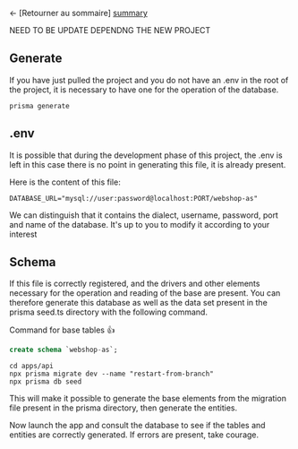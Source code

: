 ← [Retourner au sommaire] [summary]


NEED TO BE UPDATE DEPENDNG THE NEW PROJECT


## Generate

If you have just pulled the project and you do not have an .env in the root of the project, it is necessary to have one for the operation of the database.

```shell
prisma generate
```

## .env

It is possible that during the development phase of this project, the .env is left in this case there is no point in generating this file, it is already present.

Here is the content of this file:

```.env
DATABASE_URL="mysql://user:password@localhost:PORT/webshop-as"
```
We can distinguish that it contains the dialect, username, password, port and name of the database. It's up to you to modify it according to your interest

## Schema

If this file is correctly registered, and the drivers and other elements necessary for the operation and reading of the base are present. You can therefore generate this database as well as the data set present in the prisma seed.ts directory with the following command.

Command for base tables 👍
```sql
create schema `webshop-as`;
````

```shell
cd apps/api
npx prisma migrate dev --name "restart-from-branch"
npx prisma db seed
```

This will make it possible to generate the base elements from the migration file present in the prisma directory, then generate the entities.

Now launch the app and consult the database to see if the tables and entities are correctly generated. If errors are present, take courage.

[summary]: ../README.md
